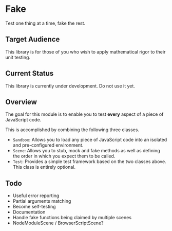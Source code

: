 # Fake

Test one thing at a time, fake the rest.

## Target Audience

This library is for those of you who wish to apply mathematical rigor to their
unit testing.

## Current Status

This library is currently under development. Do not use it yet.

## Overview

The goal for this module is to enable you to test **every** aspect of a piece
of JavaScript code.

This is accomplished by combining the following three classes.

* `Sandbox`: Allows you to load any piece of JavaScript code into an isolated
and pre-configured environment.
* `Scene`: Allows you to stub, mock and fake methods as well as defining the
order in which you expect them to be called.
* `Test`: Provides a simple test framework based on the two classes above. This
class is entirely optional.

## Todo

* Useful error reporting
* Partial arguments matching
* Become self-testing
* Documentation
* Handle fake functions being claimed by multiple scenes
* NodeModuleScene / BrowserScriptScene?
